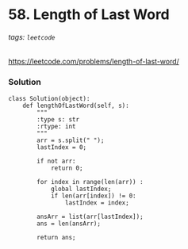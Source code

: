 # 58. Length of Last Word
###### tags: `leetcode`
https://leetcode.com/problems/length-of-last-word/
### Solution
```python=
class Solution(object):
    def lengthOfLastWord(self, s):
        """
        :type s: str
        :rtype: int
        """
        arr = s.split(" ");
        lastIndex = 0;
        
        if not arr:
            return 0;
        
        for index in range(len(arr)) : 
            global lastIndex;
            if len(arr[index]) != 0: 
                lastIndex = index;
       
        ansArr = list(arr[lastIndex]);
        ans = len(ansArr);
        
        return ans;
```